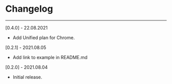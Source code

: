 # Changelog

--------------------------------------------
[0.4.0] - 22.08.2021

* Add Unified plan for Chrome.

[0.2.1] - 2021.08.05

* Add link to example in README.md

[0.2.0] - 2021.08.04

* Initial release.